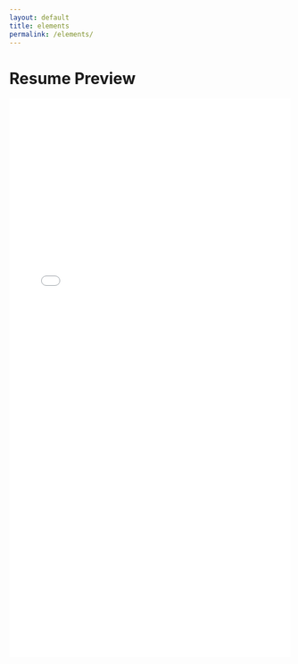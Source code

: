 ```yaml
---
layout: default
title: elements
permalink: /elements/
---
```



<h1> Resume Preview</h1>

<embed src="/assets/Resume1.pdf" type="application/pdf" width="100%" height="1000px" />

